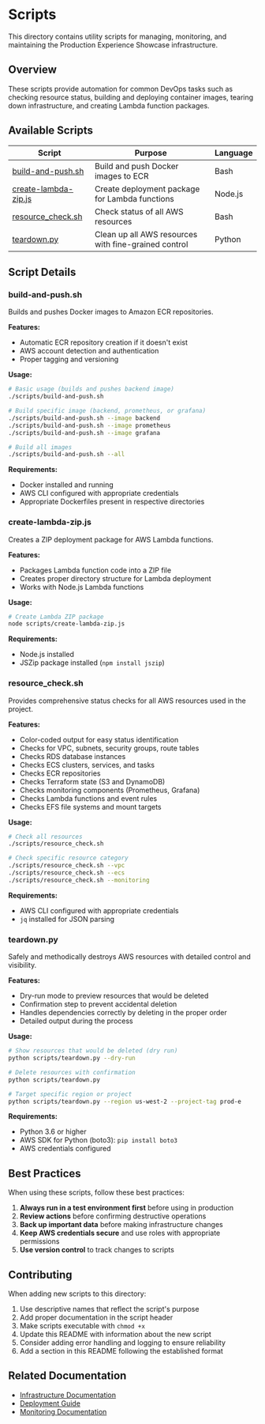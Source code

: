 # Scripts

This directory contains utility scripts for managing, monitoring, and maintaining the Production Experience Showcase infrastructure.

## Overview

These scripts provide automation for common DevOps tasks such as checking resource status, building and deploying container images, tearing down infrastructure, and creating Lambda function packages.

## Available Scripts

| Script                                     | Purpose                                              | Language |
| ------------------------------------------ | ---------------------------------------------------- | -------- |
| [build-and-push.sh](#build-and-push)       | Build and push Docker images to ECR                  | Bash     |
| [create-lambda-zip.js](#create-lambda-zip) | Create deployment package for Lambda functions       | Node.js  |
| [resource_check.sh](#resource-check)       | Check status of all AWS resources                    | Bash     |
| [teardown.py](#teardown)                   | Clean up all AWS resources with fine-grained control | Python   |

## Script Details

### <a name="build-and-push"></a>build-and-push.sh

Builds and pushes Docker images to Amazon ECR repositories.

**Features:**

- Automatic ECR repository creation if it doesn't exist
- AWS account detection and authentication
- Proper tagging and versioning

**Usage:**

```bash
# Basic usage (builds and pushes backend image)
./scripts/build-and-push.sh

# Build specific image (backend, prometheus, or grafana)
./scripts/build-and-push.sh --image backend
./scripts/build-and-push.sh --image prometheus
./scripts/build-and-push.sh --image grafana

# Build all images
./scripts/build-and-push.sh --all
```

**Requirements:**

- Docker installed and running
- AWS CLI configured with appropriate credentials
- Appropriate Dockerfiles present in respective directories

### <a name="create-lambda-zip"></a>create-lambda-zip.js

Creates a ZIP deployment package for AWS Lambda functions.

**Features:**

- Packages Lambda function code into a ZIP file
- Creates proper directory structure for Lambda deployment
- Works with Node.js Lambda functions

**Usage:**

```bash
# Create Lambda ZIP package
node scripts/create-lambda-zip.js
```

**Requirements:**

- Node.js installed
- JSZip package installed (`npm install jszip`)

### <a name="resource-check"></a>resource_check.sh

Provides comprehensive status checks for all AWS resources used in the project.

**Features:**

- Color-coded output for easy status identification
- Checks for VPC, subnets, security groups, route tables
- Checks RDS database instances
- Checks ECS clusters, services, and tasks
- Checks ECR repositories
- Checks Terraform state (S3 and DynamoDB)
- Checks monitoring components (Prometheus, Grafana)
- Checks Lambda functions and event rules
- Checks EFS file systems and mount targets

**Usage:**

```bash
# Check all resources
./scripts/resource_check.sh

# Check specific resource category
./scripts/resource_check.sh --vpc
./scripts/resource_check.sh --ecs
./scripts/resource_check.sh --monitoring
```

**Requirements:**

- AWS CLI configured with appropriate credentials
- `jq` installed for JSON parsing

### <a name="teardown"></a>teardown.py

Safely and methodically destroys AWS resources with detailed control and visibility.

**Features:**

- Dry-run mode to preview resources that would be deleted
- Confirmation step to prevent accidental deletion
- Handles dependencies correctly by deleting in the proper order
- Detailed output during the process

**Usage:**

```bash
# Show resources that would be deleted (dry run)
python scripts/teardown.py --dry-run

# Delete resources with confirmation
python scripts/teardown.py

# Target specific region or project
python scripts/teardown.py --region us-west-2 --project-tag prod-e
```

**Requirements:**

- Python 3.6 or higher
- AWS SDK for Python (boto3): `pip install boto3`
- AWS credentials configured

## Best Practices

When using these scripts, follow these best practices:

1. **Always run in a test environment first** before using in production
2. **Review actions** before confirming destructive operations
3. **Back up important data** before making infrastructure changes
4. **Keep AWS credentials secure** and use roles with appropriate permissions
5. **Use version control** to track changes to scripts

## Contributing

When adding new scripts to this directory:

1. Use descriptive names that reflect the script's purpose
2. Add proper documentation in the script header
3. Make scripts executable with `chmod +x`
4. Update this README with information about the new script
5. Consider adding error handling and logging to ensure reliability
6. Add a section in this README following the established format

## Related Documentation

- [Infrastructure Documentation](../docs/infrastructure/README.md)
- [Deployment Guide](../docs/guides/deployment-guide.md)
- [Monitoring Documentation](../docs/monitoring/README.md)
